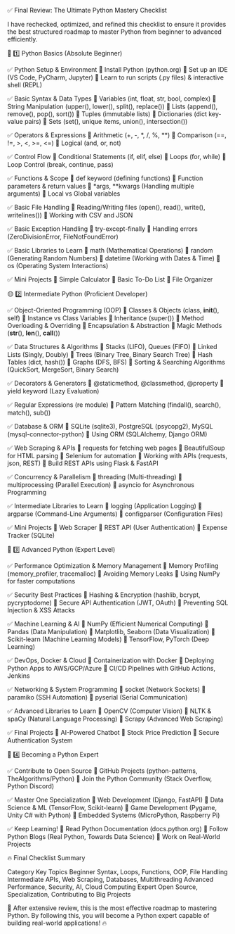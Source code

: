 ✅ Final Review: The Ultimate Python Mastery Checklist

I have rechecked, optimized, and refined this checklist to ensure it provides the best structured roadmap to master Python from beginner to advanced efficiently.

🚀 1️⃣ Python Basics (Absolute Beginner)

✅ Python Setup & Environment
🔲 Install Python (python.org)
🔲 Set up an IDE (VS Code, PyCharm, Jupyter)
🔲 Learn to run scripts (.py files) & interactive shell (REPL)

✅ Basic Syntax & Data Types
🔲 Variables (int, float, str, bool, complex)
🔲 String Manipulation (upper(), lower(), split(), replace())
🔲 Lists (append(), remove(), pop(), sort())
🔲 Tuples (immutable lists)
🔲 Dictionaries (dict key-value pairs)
🔲 Sets (set(), unique items, union(), intersection())

✅ Operators & Expressions
🔲 Arithmetic (+, -, *, /, %, **)
🔲 Comparison (==, !=, >, <, >=, <=)
🔲 Logical (and, or, not)

✅ Control Flow
🔲 Conditional Statements (if, elif, else)
🔲 Loops (for, while)
🔲 Loop Control (break, continue, pass)

✅ Functions & Scope
🔲 def keyword (defining functions)
🔲 Function parameters & return values
🔲 *args, **kwargs (Handling multiple arguments)
🔲 Local vs Global variables

✅ Basic File Handling
🔲 Reading/Writing files (open(), read(), write(), writelines())
🔲 Working with CSV and JSON

✅ Basic Exception Handling
🔲 try-except-finally
🔲 Handling errors (ZeroDivisionError, FileNotFoundError)

✅ Basic Libraries to Learn
🔲 math (Mathematical Operations)
🔲 random (Generating Random Numbers)
🔲 datetime (Working with Dates & Time)
🔲 os (Operating System Interactions)

✅ Mini Projects
🔲 Simple Calculator
🔲 Basic To-Do List
🔲 File Organizer

🟡 2️⃣ Intermediate Python (Proficient Developer)

✅ Object-Oriented Programming (OOP)
🔲 Classes & Objects (class, __init__(), self)
🔲 Instance vs Class Variables
🔲 Inheritance (super())
🔲 Method Overloading & Overriding
🔲 Encapsulation & Abstraction
🔲 Magic Methods (__str__(), __len__(), __call__())

✅ Data Structures & Algorithms
🔲 Stacks (LIFO), Queues (FIFO)
🔲 Linked Lists (Singly, Doubly)
🔲 Trees (Binary Tree, Binary Search Tree)
🔲 Hash Tables (dict, hash())
🔲 Graphs (DFS, BFS)
🔲 Sorting & Searching Algorithms (QuickSort, MergeSort, Binary Search)

✅ Decorators & Generators
🔲 @staticmethod, @classmethod, @property
🔲 yield keyword (Lazy Evaluation)

✅ Regular Expressions (re module)
🔲 Pattern Matching (findall(), search(), match(), sub())

✅ Database & ORM
🔲 SQLite (sqlite3), PostgreSQL (psycopg2), MySQL (mysql-connector-python)
🔲 Using ORM (SQLAlchemy, Django ORM)

✅ Web Scraping & APIs
🔲 requests for fetching web pages
🔲 BeautifulSoup for HTML parsing
🔲 Selenium for automation
🔲 Working with APIs (requests, json, REST)
🔲 Build REST APIs using Flask & FastAPI

✅ Concurrency & Parallelism
🔲 threading (Multi-threading)
🔲 multiprocessing (Parallel Execution)
🔲 asyncio for Asynchronous Programming

✅ Intermediate Libraries to Learn
🔲 logging (Application Logging)
🔲 argparse (Command-Line Arguments)
🔲 configparser (Configuration Files)

✅ Mini Projects
🔲 Web Scraper
🔲 REST API (User Authentication)
🔲 Expense Tracker (SQLite)

🔵 3️⃣ Advanced Python (Expert Level)

✅ Performance Optimization & Memory Management
🔲 Memory Profiling (memory_profiler, tracemalloc)
🔲 Avoiding Memory Leaks
🔲 Using NumPy for faster computations

✅ Security Best Practices
🔲 Hashing & Encryption (hashlib, bcrypt, pycryptodome)
🔲 Secure API Authentication (JWT, OAuth)
🔲 Preventing SQL Injection & XSS Attacks

✅ Machine Learning & AI
🔲 NumPy (Efficient Numerical Computing)
🔲 Pandas (Data Manipulation)
🔲 Matplotlib, Seaborn (Data Visualization)
🔲 Scikit-learn (Machine Learning Models)
🔲 TensorFlow, PyTorch (Deep Learning)

✅ DevOps, Docker & Cloud
🔲 Containerization with Docker
🔲 Deploying Python Apps to AWS/GCP/Azure
🔲 CI/CD Pipelines with GitHub Actions, Jenkins

✅ Networking & System Programming
🔲 socket (Network Sockets)
🔲 paramiko (SSH Automation)
🔲 pyserial (Serial Communication)

✅ Advanced Libraries to Learn
🔲 OpenCV (Computer Vision)
🔲 NLTK & spaCy (Natural Language Processing)
🔲 Scrapy (Advanced Web Scraping)

✅ Final Projects
🔲 AI-Powered Chatbot
🔲 Stock Price Prediction
🔲 Secure Authentication System

🚀 4️⃣ Becoming a Python Expert

✅ Contribute to Open Source
🔲 GitHub Projects (python-patterns, TheAlgorithms/Python)
🔲 Join the Python Community (Stack Overflow, Python Discord)

✅ Master One Specialization
🔲 Web Development (Django, FastAPI)
🔲 Data Science & ML (TensorFlow, Scikit-learn)
🔲 Game Development (Pygame, Unity C# with Python)
🔲 Embedded Systems (MicroPython, Raspberry Pi)

✅ Keep Learning!
🔲 Read Python Documentation (docs.python.org)
🔲 Follow Python Blogs (Real Python, Towards Data Science)
🔲 Work on Real-World Projects

🔥 Final Checklist Summary

Category	Key Topics
Beginner	Syntax, Loops, Functions, OOP, File Handling
Intermediate	APIs, Web Scraping, Databases, Multithreading
Advanced	Performance, Security, AI, Cloud Computing
Expert	Open Source, Specialization, Contributing to Big Projects

🚀 After extensive review, this is the most effective roadmap to mastering Python. By following this, you will become a Python expert capable of building real-world applications! 🔥

